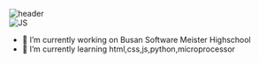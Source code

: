 

<!--
)


Here are some ideas to get you started:


-->
![header](https://capsule-render.vercel.app/api?type=slice&color=auto&height=300&section=header&text=%20강승훈입니다!&fontSize=90)<br>
![JS](https://img.shields.io/badge/JavaScript-F7DF1E?style=flat-square&logo=JavaScript&logoColor=black)
- 🔭 I’m currently working on Busan Software Meister Highschool
- 🌱 I’m currently learning  html,css,js,python,microprocessor
